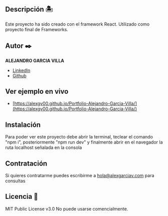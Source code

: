 ## Descripción 🏝
Este proyecto ha sido creado con el framework React. Utilizado como proyecto final de Frameworks.


## Autor ✒️
**ALEJANDRO GARCIA VILLA**

* [LinkedIn](www.linkedin.com/in/alejandrogarciav)
* [Github](https://github.com/Alexgarciav)

## Ver ejemplo en vivo 
- [https://alexgv00.github.io/Portfolio-Alejandro-Garcia-Villa/](https://alexgv00.github.io/Portfolio-Alejandro-Garcia-Villa/)

## Instalación 
Para poder ver este proyecto debe abrir la terminal, teclear el comando "npm i", posteriormente "npm run dev" y finalmente abrir en el navegador la ruta localhost señalada en la consola
  
## Contratación
Si quieres contratarme puedes escribirme a hola@alexgarciav.com para consultas


## Licencia 📄
MIT Public License v3.0
No puede usarse comencialmente.
